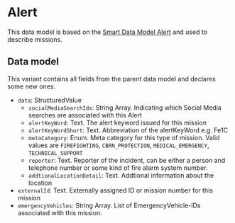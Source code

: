 # Alert

This data model is based on the [Smart Data Model Alert](https://github.com/smart-data-models/dataModel.Alert) and used to describe missions.

## Data model

This variant contains all fields from the parent data model and declares some new ones.

- `data`: StructuredValue
  - `socialMediaSearchIds`: String Array. Indicating which Social Media searches are associated with this Alert
  - `alertKeyWord`: Text. The alert keyword issued for this mission
  - `alertKeyWordShort`: Text. Abbreviation of the alertKeyWord e.g. Fe1C
  - `metaCategory`: Enum. Meta category for this type of mission. Valid values are `FIREFIGHTING`, `CBRN_PROTECTION`,
  `MEDICAL_EMERGENCY`, `TECHNICAL_SUPPORT`
  - `reporter`: Text. Reporter of the incident, can be either a person and telephone number or some kind of fire alarm system number.
  - `addtionalLocationDetail`: Text. Addtional information about the location
- `externalId`: Text. Externally assigned ID or mission number for this mission
- `emergencyVehicles`: String Array. List of EmergencyVehicle-IDs associated with this mission.
